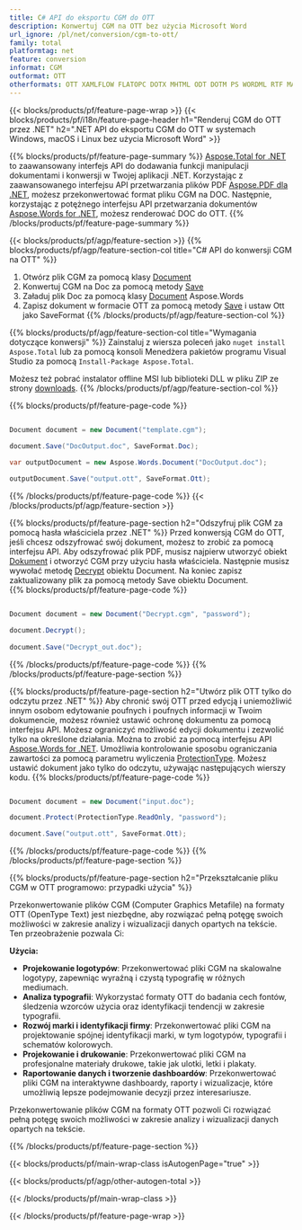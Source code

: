 ```yaml
---
title: C# API do eksportu CGM do OTT
description: Konwertuj CGM na OTT bez użycia Microsoft Word
url_ignore: /pl/net/conversion/cgm-to-ott/
family: total
platformtag: net
feature: conversion
informat: CGM
outformat: OTT
otherformats: OTT XAMLFLOW FLATOPC DOTX MHTML ODT DOTM PS WORDML RTF MARKDOWN DOT
---
```

{{< blocks/products/pf/feature-page-wrap >}}
{{< blocks/products/pf/i18n/feature-page-header h1="Renderuj CGM do OTT przez .NET" h2=".NET API do eksportu CGM do OTT w systemach Windows, macOS i Linux bez użycia Microsoft Word" >}}

{{% blocks/products/pf/feature-page-summary %}}
[Aspose.Total for .NET](https://products.aspose.com/total/net/) to zaawansowany interfejs API do dodawania funkcji manipulacji dokumentami i konwersji w Twojej aplikacji .NET. Korzystając z zaawansowanego interfejsu API przetwarzania plików PDF [Aspose.PDF dla .NET](https://products.aspose.com/pdf/net/), możesz przekonwertować format pliku CGM na DOC. Następnie, korzystając z potężnego interfejsu API przetwarzania dokumentów [Aspose.Words for .NET](https://products.aspose.com/words/net/), możesz renderować DOC do OTT.
{{% /blocks/products/pf/feature-page-summary  %}}

{{< blocks/products/pf/agp/feature-section >}}
{{% blocks/products/pf/agp/feature-section-col title="C# API do konwersji CGM na OTT" %}}
1. Otwórz plik CGM za pomocą klasy [Document](https://reference.aspose.com/pdf/net/aspose.pdf/document)
2. Konwertuj CGM na Doc za pomocą metody [Save](https://reference.aspose.com/pdf/net/aspose.pdf.document/save/methods/5)
3. Załaduj plik Doc za pomocą klasy [Document](https://reference.aspose.com/words/net/aspose.words/document) Aspose.Words
4. Zapisz dokument w formacie OTT za pomocą metody [Save](https://reference.aspose.com/words/net/aspose.words.document/save/methods/4) i ustaw Ott jako SaveFormat
{{% /blocks/products/pf/agp/feature-section-col %}}

{{% blocks/products/pf/agp/feature-section-col title="Wymagania dotyczące konwersji" %}}
Zainstaluj z wiersza poleceń jako ```nuget install Aspose.Total``` lub za pomocą konsoli Menedżera pakietów programu Visual Studio za pomocą ```Install-Package Aspose.Total```.

Możesz też pobrać instalator offline MSI lub biblioteki DLL w pliku ZIP ze strony [downloads](https://releases.aspose.comtotal/net).
{{% /blocks/products/pf/agp/feature-section-col %}}

{{% blocks/products/pf/feature-page-code %}}

```cs

Document document = new Document("template.cgm");
 
document.Save("DocOutput.doc", SaveFormat.Doc); 

var outputDocument = new Aspose.Words.Document("DocOutput.doc");

outputDocument.Save("output.ott", SaveFormat.Ott);   
```

{{% /blocks/products/pf/feature-page-code %}}
{{< /blocks/products/pf/agp/feature-section >}}

{{% blocks/products/pf/feature-page-section  h2="Odszyfruj plik CGM za pomocą hasła właściciela przez .NET" %}}
Przed konwersją CGM do OTT, jeśli chcesz odszyfrować swój dokument, możesz to zrobić za pomocą interfejsu API. Aby odszyfrować plik PDF, musisz najpierw utworzyć obiekt [Dokument](https://reference.aspose.com/pdf/net/aspose.pdf/document) i otworzyć CGM przy użyciu hasła właściciela. Następnie musisz wywołać metodę [Decrypt](https://reference.aspose.com/pdf/net/aspose.pdf/document/methods/decrypt) obiektu Document. Na koniec zapisz zaktualizowany plik za pomocą metody Save obiektu Document.  
{{% blocks/products/pf/feature-page-code %}}

```cs

Document document = new Document("Decrypt.cgm", "password");

document.Decrypt();
 
document.Save("Decrypt_out.doc");
```

{{% /blocks/products/pf/feature-page-code  %}}
{{% /blocks/products/pf/feature-page-section %}}

{{% blocks/products/pf/feature-page-section  h2="Utwórz plik OTT tylko do odczytu przez .NET" %}}
Aby chronić swój OTT przed edycją i uniemożliwić innym osobom edytowanie poufnych i poufnych informacji w Twoim dokumencie, możesz również ustawić ochronę dokumentu za pomocą interfejsu API. Możesz ograniczyć możliwość edycji dokumentu i zezwolić tylko na określone działania. Można to zrobić za pomocą interfejsu API [Aspose.Words for .NET](https://products.aspose.com/words/net/). Umożliwia kontrolowanie sposobu ograniczania zawartości za pomocą parametru wyliczenia [ProtectionType](https://reference.aspose.com/words/net/aspose.words/protectiontype). Możesz ustawić dokument jako tylko do odczytu, używając następujących wierszy kodu. 
{{% blocks/products/pf/feature-page-code %}}

```cs

Document document = new Document("input.doc");

document.Protect(ProtectionType.ReadOnly, "password");

document.Save("output.ott", SaveFormat.Ott);    
```

{{% /blocks/products/pf/feature-page-code  %}}
{{% /blocks/products/pf/feature-page-section %}}

{{% blocks/products/pf/feature-page-section  h2="Przekształcanie pliku CGM w OTT programowo: przypadki użycia" %}}
Przekonwertowanie plików CGM (Computer Graphics Metafile) na formaty OTT (OpenType Text) jest niezbędne, aby rozwiązać pełną potęgę swoich możliwości w zakresie analizy i wizualizacji danych opartych na tekście. Ten przeobrażenie pozwala Ci:

**Użycia:**

* **Projekowanie logotypów**: Przekonwertować pliki CGM na skalowalne logotypy, zapewniąc wyraźną i czystą typografię w różnych mediumach.  
* **Analiza typografii**: Wykorzystać formaty OTT do badania cech fontów, śledzenia wzorców użycia oraz identyfikacji tendencji w zakresie typografii.  
* **Rozwój marki i identyfikacji firmy**: Przekonwertować pliki CGM na projektowanie spójnej identyfikacji marki, w tym logotypów, typografii i schematów kolorowych.  
* **Projekowanie i drukowanie**: Przekonwertować pliki CGM na profesjonalne materiały drukowe, takie jak ulotki, letki i plakaty.  
* **Raportowanie danych i tworzenie dashboardów**: Przekonwertować pliki CGM na interaktywne dashboardy, raporty i wizualizacje, które umożliwią lepsze podejmowanie decyzji przez interesariusze.

Przekonwertowanie plików CGM na formaty OTT pozwoli Ci rozwiązać pełną potęgę swoich możliwości w zakresie analizy i wizualizacji danych opartych na tekście.
{{% /blocks/products/pf/feature-page-section %}}
{{< blocks/products/pf/main-wrap-class isAutogenPage="true" >}}

{{< blocks/products/pf/agp/other-autogen-total >}}


{{< /blocks/products/pf/main-wrap-class >}}

{{< /blocks/products/pf/feature-page-wrap >}}